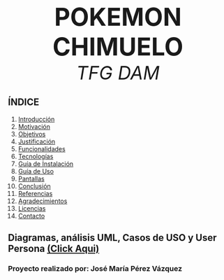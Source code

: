 <p align="center">
  <strong style="font-size: 4em;">POKEMON CHIMUELO</strong><br>
  <em style="font-size: 3em;">TFG DAM</em>
</p>

## ÍNDICE

1. [Introducción](https://github.com/josemaripv/TFG-Pokemon/wiki/Introducci%C3%B3n)
2. [Motivación](https://github.com/josemaripv/TFG-Pokemon/wiki/Motivaci%C3%B3n)
4. [Objetivos](https://github.com/josemaripv/TFG-Pokemon/wiki/Objetivos)
5. [Justificación](https://github.com/josemaripv/TFG-Pokemon/wiki/Justificaci%C3%B3n)
6. [Funcionalidades](https://github.com/josemaripv/TFG-Pokemon/wiki/Funcionalidades)
7. [Tecnologías](https://github.com/josemaripv/TFG-Pokemon/wiki/Tecnolog%C3%ADas)
8. [Guía de Instalación](https://github.com/josemaripv/TFG-Pokemon/wiki/Gu%C3%ADa-de-Instalaci%C3%B3n)
9. [Guía de Uso](https://github.com/josemaripv/TFG-Pokemon/wiki/Gu%C3%ADa-de-Uso)
10. [Pantallas](https://github.com/josemaripv/TFG-Pokemon/wiki/Pantallas)
11. [Conclusión](https://github.com/josemaripv/TFG-Pokemon/wiki/Conclusi%C3%B3n)
12. [Referencias](https://github.com/josemaripv/TFG-Pokemon/wiki/Referencias)
13. [Agradecimientos](https://github.com/josemaripv/TFG-Pokemon/wiki/Agradecimientos)
14. [Licencias](https://github.com/josemaripv/TFG-Pokemon/wiki/Licencias)
15. [Contacto](https://github.com/josemaripv/TFG-Pokemon/wiki/Contacto)

## Diagramas, análisis UML, Casos de USO y User Persona [(Click Aqui)](https://excalidraw.com/#json=8LKMCWqv-tQmc-Bhpkbyq,XIgEI3ptYPDBUpD369_7Zg)

### Proyecto realizado por: José María Pérez Vázquez
